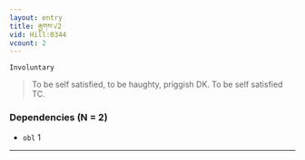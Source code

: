 ```yaml
---
layout: entry
title: རྒྱགས་√2
vid: Hill:0344
vcount: 2
---
```

`Involuntary` 
> To be self satisfied, to be haughty, priggish DK\.
 To be self satisfied TC\.

### Dependencies (N = 2)
* `obl` 1

---

